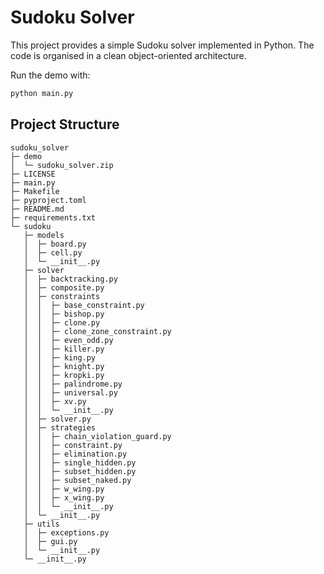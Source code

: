 # Sudoku Solver

This project provides a simple Sudoku solver implemented in Python. The code is organised in a clean object-oriented architecture.

Run the demo with:

```bash
python main.py
```

## Project Structure

```plaintext
sudoku_solver
├─ demo
│  └─ sudoku_solver.zip
├─ LICENSE
├─ main.py
├─ Makefile
├─ pyproject.toml
├─ README.md
├─ requirements.txt
└─ sudoku
   ├─ models
   │  ├─ board.py
   │  ├─ cell.py
   │  └─ __init__.py
   ├─ solver
   │  ├─ backtracking.py
   │  ├─ composite.py
   │  ├─ constraints
   │  │  ├─ base_constraint.py
   │  │  ├─ bishop.py
   │  │  ├─ clone.py
   │  │  ├─ clone_zone_constraint.py
   │  │  ├─ even_odd.py
   │  │  ├─ killer.py
   │  │  ├─ king.py
   │  │  ├─ knight.py
   │  │  ├─ kropki.py
   │  │  ├─ palindrome.py
   │  │  ├─ universal.py
   │  │  ├─ xv.py
   │  │  └─ __init__.py
   │  ├─ solver.py
   │  ├─ strategies
   │  │  ├─ chain_violation_guard.py
   │  │  ├─ constraint.py
   │  │  ├─ elimination.py
   │  │  ├─ single_hidden.py
   │  │  ├─ subset_hidden.py
   │  │  ├─ subset_naked.py
   │  │  ├─ w_wing.py
   │  │  ├─ x_wing.py
   │  │  └─ __init__.py
   │  └─ __init__.py
   ├─ utils
   │  ├─ exceptions.py
   │  ├─ gui.py
   │  └─ __init__.py
   └─ __init__.py

```

